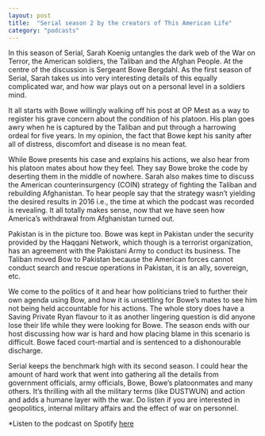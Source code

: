 ```yaml
---
layout: post
title:  "Serial season 2 by the creators of This American Life"
category: "podcasts"
---
```

In this season of Serial, Sarah Koenig untangles the dark web of the War on Terror, the American soldiers, the Taliban and the Afghan People. At the centre of the discussion is Sergeant Bowe Bergdahl. As the first season of Serial, Sarah takes us into very interesting details of this equally complicated war, and how war plays out on a personal level in a soldiers mind.

It all starts with Bowe willingly walking off his post at OP Mest as a way to register his grave concern about the condition of his platoon. His plan goes awry when he is captured by the Taliban and put through a harrowing ordeal for five years. In my opinion, the fact that Bowe kept his sanity after all of distress, discomfort and disease is no mean feat.

While Bowe presents his case and explains his actions, we also hear from his platoon mates about how they feel. They say Bowe broke the code by deserting them in the middle of nowhere. Sarah also makes time to discuss the American counterinsurgency (COIN) strategy of fighting the Taliban and rebuilding Afghanistan. To hear people say that the strategy wasn’t yielding the desired results in 2016 i.e., the time at which the podcast was recorded is revealing. It all totally makes sense, now that we have seen how America’s withdrawal from Afghanistan turned out.

Pakistan is in the picture too. Bowe was kept in Pakistan under the security provided by the Haqqani Network, which though is a terrorist organization, has an agreement with the Pakistani Army to conduct its business. The Taliban moved Bow to Pakistan because the American forces cannot conduct search and rescue operations in Pakistan, it is an ally, sovereign, etc.

We come to the politics of it and hear how politicians tried to further their own agenda using Bow, and how it is unsettling for Bowe’s mates to see him not being held accountable for his actions. The whole story does have a Saving Private Ryan flavour to it as another lingering question is did anyone lose their life while they were looking for Bowe. The season ends with our host discussing how war is hard and how placing blame in this scenario is difficult. Bowe faced court-martial and is sentenced to a dishonourable discharge.

Serial keeps the benchmark high with its second season. I could hear the amount of hard work that went into gathering all the details from government officials, army officials, Bowe, Bowe’s platoonmates and many others. It’s thrilling with all the military terms (like DUSTWUN) and action and adds a humane layer with the war. Do listen if you are interested in geopolitics, internal military affairs and the effect of war on personnel.

*Listen to the podcast on Spotify [here](https://open.spotify.com/episode/23OLRLdyttRqVTZHa9yqhH?si=Dk5gIDEeSLSONY24EQcp8w&dl_branch=1)